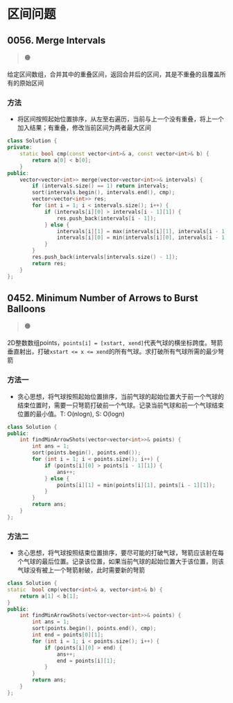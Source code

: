 # 区间问题

## 0056. Merge Intervals

> :orange_circle:

给定区间数组，合并其中的重叠区间，返回合并后的区间，其是不重叠的且覆盖所有的原始区间

### 方法

- 将区间按照起始位置排序，从左至右遍历，当前与上一个没有重叠，将上一个加入结果；有重叠，修改当前区间为两者最大区间

```cpp
class Solution {
private:
    static bool cmp(const vector<int>& a, const vector<int>& b) {
        return a[0] < b[0];
    } 
public:
    vector<vector<int>> merge(vector<vector<int>>& intervals) {
        if (intervals.size() == 1) return intervals;
        sort(intervals.begin(), intervals.end(), cmp);
        vector<vector<int>> res;
        for (int i = 1; i < intervals.size(); i++) {
            if (intervals[i][0] > intervals[i - 1][1]) {
                res.push_back(intervals[i - 1]);
            } else {
                intervals[i][1] = max(intervals[i][1], intervals[i - 1][1]);
                intervals[i][0] = min(intervals[i][0], intervals[i - 1][0]);
            }
        }
        res.push_back(intervals[intervals.size() - 1]);
        return res;
    }
};
```

## 0452. Minimum Number of Arrows to Burst Balloons

> :orange_circle:

2D整数数组points，`points[i] = [xstart, xend]`代表气球的横坐标跨度。弩箭垂直射出，打破`xstart <= x <= xend`的所有气球。求打破所有气球所需的最少弩箭

### 方法一

- 贪心思想，将气球按照起始位置排序，当前气球的起始位置大于前一个气球的结束位置时，需要一只弩箭打破前一个气球。记录当前气球和前一个气球结束位置的最小值。T: O(nlogn), S: O(logn)

```cpp
class Solution {
public:
    int findMinArrowShots(vector<vector<int>>& points) {
        int ans = 1;
        sort(points.begin(), points.end());
        for (int i = 1; i < points.size(); i++) {
            if (points[i][0] > points[i - 1][1]) {
                ans++;
            } else {
                points[i][1] = min(points[i][1], points[i - 1][1]);
            }
        }
        return ans;
    }
};
```

### 方法二

- 贪心思想，将气球按照结束位置排序，要尽可能的打破气球，弩箭应该射在每个气球的最后位置。记录该位置，如果当前气球的起始位置大于该位置，则该气球没有被上一个弩箭射破，此时需要新的弩箭

```cpp
class Solution {
static  bool cmp(vector<int>& a, vector<int>& b) {
    return a[1] < b[1];
}
public:
    int findMinArrowShots(vector<vector<int>>& points) {
        int ans = 1;
        sort(points.begin(), points.end(), cmp);
        int end = points[0][1];
        for (int i = 1; i < points.size(); i++) {
            if (points[i][0] > end) {
                ans++;
                end = points[i][1];
            } 
        }
        return ans;
    }
};
```

